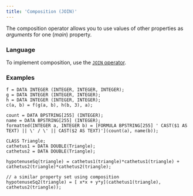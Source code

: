 ```yaml
---
title: 'Composition (JOIN)'
---
```


The composition operator allows you to use values of other properties as *arguments* for one (*main*) property.

### Language

To implement composition, use the [`JOIN` operator](JOIN_operator.md).

### Examples


```lsf
f = DATA INTEGER (INTEGER, INTEGER, INTEGER);
g = DATA INTEGER (INTEGER, INTEGER);
h = DATA INTEGER (INTEGER, INTEGER);
c(a, b) = f(g(a, b), h(b, 3), a);

count = DATA BPSTRING[255] (INTEGER);
name = DATA BPSTRING[255] (INTEGER);
formatted(INTEGER a, INTEGER b) = [FORMULA BPSTRING[255] ' CAST($1 AS TEXT) || \' / \' || CAST($2 AS TEXT)'](count(a), name(b));
```


```lsf
CLASS Triangle;
cathetus1 = DATA DOUBLE(Triangle);
cathetus2 = DATA DOUBLE(Triangle);

hypotenuseSq(triangle) = cathetus1(triangle)*cathetus1(triangle) + cathetus2(triangle)*cathetus2(triangle);

// a similar property set using composition
hypotenuseSq2(triangle) = [ x*x + y*y](cathetus1(triangle), cathetus2(triangle)); 
```
